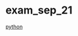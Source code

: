 # exam_sep_21
[python](https://github.com/MennoPomp/exam_sep_21/blob/master/exam_Sep_21_2018.ipynb)
